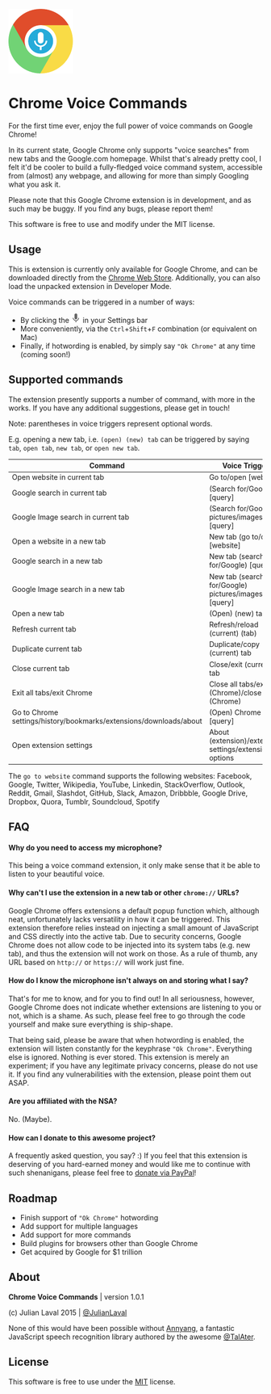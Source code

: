 ![Logo](https://raw.githubusercontent.com/JulianLaval/chrome-voice-commands/master/img/icon128.png) 
# Chrome Voice Commands 
For the first time ever, enjoy the full power of voice commands on Google Chrome!

In its current state, Google Chrome only supports "voice searches" from new tabs and the Google.com homepage. Whilst that's already pretty cool, I felt it'd be cooler to build a fully-fledged voice command system, accessible from (almost) any webpage, and allowing for more than simply Googling what you ask it.
                                    
Please note that this Google Chrome extension is in development, and as such may be buggy. If you find any bugs, please report them!

This software is free to use and modify under the MIT license.

## Usage
This is extension is currently only available for Google Chrome, and can be downloaded directly from the [Chrome Web Store](https://chrome.google.com/webstore/detail/chrome-voice-commands/oldilblokdgdcfifkoenidjfeapbhjkn). Additionally, you can also load the unpacked extension in Developer Mode.

Voice commands can be triggered in a number of ways:

- By clicking the ![Browser icon](https://raw.githubusercontent.com/JulianLaval/chrome-voice-commands/master/img/browser-icon19.png) in your Settings bar
- More conveniently, via the `Ctrl`+`Shift`+`F` combination (or equivalent on Mac)
- Finally, if hotwording is enabled, by simply say `"Ok Chrome"` at any time (coming soon!)

## Supported commands

The extension presently supports a number of command, with more in the works. If you have any additional suggestions, please get in touch!

Note: parentheses in voice triggers represent optional words.

E.g. opening a new tab, i.e. `(open) (new) tab` can be triggered by saying `tab`, `open tab`, `new tab`, or `open new tab`.

Command | Voice Trigger
--- | ---
Open website in current tab | Go to/open [website]
Google search in current tab | (Search for/Google) [query]
Google Image search in current tab | (Search for/Google) pictures/images of [query]
Open a website in a new tab | New tab (go to/open) [website]
Google search in a new tab | New tab (search for/Google) [query]
Google Image search in a new tab | New tab (search for/Google) pictures/images of [query]
Open a new tab | (Open) (new) tab
Refresh current tab | Refresh/reload (current) (tab)
Duplicate current tab | Duplicate/copy (current) tab
Close current tab | Close/exit (current) tab
Exit all tabs/exit Chrome | Close all tabs/exit (Chrome)/close (Chrome)
Go to Chrome settings/history/bookmarks/extensions/downloads/about | (Open) Chrome [query]
Open extension settings | About (extension)/extension settings/extension options

The `go to website` command supports the following websites:
Facebook, Google, Twitter, Wikipedia, YouTube, Linkedin, StackOverflow, Outlook, Reddit, Gmail,
Slashdot, GitHub, Slack, Amazon, Dribbble, Google Drive, Dropbox, Quora, Tumblr, Soundcloud, Spotify

## FAQ

#### Why do you need to access my microphone?

This being a voice command extension, it only make sense that it be able to listen to your beautiful voice.

#### Why can't I use the extension in a new tab or other `chrome://` URLs?

Google Chrome offers extensions a default popup function which, although neat, unfortunately lacks versatility in how it can be triggered. This extension therefore relies instead on injecting a small amount of JavaScript and CSS directly into the active tab. Due to security concerns, Google Chrome does not allow code to be injected into its system tabs (e.g. new tab), and thus the extension will not work on those. As a rule of thumb, any URL based on `http://` or `https://` will work just fine.

#### How do I know the microphone isn't always on and storing what I say?

That's for me to know, and for you to find out! In all seriousness, however, Google Chrome does not indicate whether extensions are listening to you or not, which is a shame. As such, please feel free to go through the code yourself and make sure everything is ship-shape.

That being said, please be aware that when hotwording is enabled, the extension will listen constantly for the keyphrase `"Ok Chrome"`. Everything else is ignored. Nothing is ever stored. This extension is merely an experiment; if you have any legitimate privacy concerns, please do not use it. If you find any vulnerabilities with the extension, please point them out ASAP.

#### Are you affiliated with the NSA?

No. (Maybe).

#### How can I donate to this awesome project?

A frequently asked question, you say? :) If you feel that this extension is deserving of you hard-earned money and would like me to continue with such shenanigans, please feel free to [donate via PayPal](https://www.paypal.com/cgi-bin/webscr?cmd=_s-xclick&hosted_button_id=45HWRHYS6QZVW)!

## Roadmap

* Finish support of `"Ok Chrome"` hotwording
* Add support for multiple languages
* Add support for more commands
* Build plugins for browsers other than Google Chrome
* Get acquired by Google for $1 trillion

## About

**Chrome Voice Commands** | version 1.0.1

(c) Julian Laval 2015 | [@JulianLaval](https://twitter.com/JulianLaval)

None of this would have been possible without [Annyang](https://github.com/TalAter/annyang), a fantastic JavaScript speech recognition library authored by the awesome [@TalAter](https://twitter.com/TalAter).

## License
This software is free to use under the [MIT](https://github.com/JulianLaval/chrome-voice-commands/blob/master/LICENSE) license.